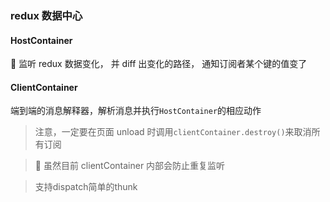 ### redux 数据中心

#### HostContainer

 监听 redux 数据变化， 并 diff 出变化的路径， 通知订阅者某个键的值变了

#### ClientContainer

端到端的消息解释器，解析消息并执行`HostContainer`的相应动作

>  注意，一定要在页面 unload 时调用`clientContainer.destroy()`来取消所有订阅

>  虽然目前 clientContainer 内部会防止重复监听

>  支持dispatch简单的thunk

